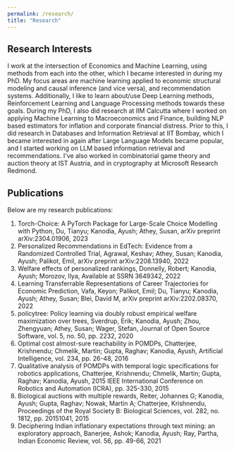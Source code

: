 ```yaml
---
permalink: /research/
title: "Research"
---
```


## Research Interests
I work at the intersection of Economics and Machine Learning, using methods from each into the other, which I became interested in during my PhD. My focus areas are machine learning applied to economic structural modeling and causal inference (and vice versa), and recommendation systems. Additionally, I like to learn about/use Deep Learning methods, Reinforcement Learning and Language Processing methods towards these goals. During my PhD, I also did research at IIM Calcutta where I worked on applying Machine Learning to Macroeconomics and Finance, building NLP based estimators for inflation and corporate financial distress. Prior to this, I did research in Databases and Information Retrieval at IIT Bombay, which I became interested in again after Large Language Models became popular, and I started working on LLM based information retrieval and recommendations. I've also worked in combinatorial game theory and auction theory at IST Austria, and in cryptography at Microsoft Research Redmond.

## Publications

Below are my research publications:

1. Torch-Choice: A PyTorch Package for Large-Scale Choice Modelling with Python, Du, Tianyu; Kanodia, Ayush; Athey, Susan, arXiv preprint arXiv:2304.01906, 2023
2. Personalized Recommendations in EdTech: Evidence from a Randomized Controlled Trial, Agrawal, Keshav; Athey, Susan; Kanodia, Ayush; Palikot, Emil, arXiv preprint arXiv:2208.13940, 2022
3. Welfare effects of personalized rankings, Donnelly, Robert; Kanodia, Ayush; Morozov, Ilya, Available at SSRN 3649342, 2022
4. Learning Transferrable Representations of Career Trajectories for Economic Prediction, Vafa, Keyon; Palikot, Emil; Du, Tianyu; Kanodia, Ayush; Athey, Susan; Blei, David M, arXiv preprint arXiv:2202.08370, 2022
5. policytree: Policy learning via doubly robust empirical welfare maximization over trees, Sverdrup, Erik; Kanodia, Ayush; Zhou, Zhengyuan; Athey, Susan; Wager, Stefan, Journal of Open Source Software, vol. 5, no. 50, pp. 2232, 2020
6. Optimal cost almost-sure reachability in POMDPs, Chatterjee, Krishnendu; Chmelik, Martin; Gupta, Raghav; Kanodia, Ayush, Artificial Intelligence, vol. 234, pp. 26-48, 2016
7. Qualitative analysis of POMDPs with temporal logic specifications for robotics applications, Chatterjee, Krishnendu; Chmelik, Martin; Gupta, Raghav; Kanodia, Ayush, 2015 IEEE International Conference on Robotics and Automation (ICRA), pp. 325-330, 2015
8. Biological auctions with multiple rewards, Reiter, Johannes G; Kanodia, Ayush; Gupta, Raghav; Nowak, Martin A; Chatterjee, Krishnendu, Proceedings of the Royal Society B: Biological Sciences, vol. 282, no. 1812, pp. 20151041, 2015
9. Deciphering Indian inflationary expectations through text mining: an exploratory approach, Banerjee, Ashok; Kanodia, Ayush; Ray, Partha, Indian Economic Review, vol. 56, pp. 49-66, 2021 